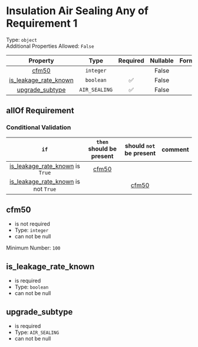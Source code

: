 
Insulation Air Sealing Any of Requirement 1
===========================================
  
Type: `object`  
Additional Properties Allowed: `False`  
  

|Property|Type|Required|Nullable|Format|Title|
| :---: | :---: | :---: | :---: | :---: | :---: |
|[cfm50](#cfm50)|`integer`||False|||
|[is_leakage_rate_known](#is_leakage_rate_known)|`boolean`|:white_check_mark:|False|||
|[upgrade_subtype](#upgrade_subtype)|`AIR_SEALING`|:white_check_mark:|False|||
  

## allOf Requirement
  

### Conditional Validation
  

|`if`|`then` should be present|should `not` be present|comment|
| :---: | :---: | :---: | :---: |
|[is_leakage_rate_known](#is_leakage_rate_known) is `True`|[cfm50](#cfm50)|||
|[is_leakage_rate_known](#is_leakage_rate_known) is not `True`||[cfm50](#cfm50)||

## cfm50
  
  
  

- is not required
- Type: `integer`
- can not be null
  
Minimum Number: `100`
## is_leakage_rate_known
  
  
  

- is required
- Type: `boolean`
- can not be null

## upgrade_subtype
  
  
  

- is required
- Type: `AIR_SEALING`
- can not be null
